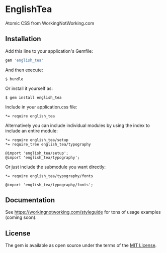 # EnglishTea

Atomic CSS from WorkingNotWorking.com

## Installation

Add this line to your application's Gemfile:

```ruby
gem 'english_tea'
```

And then execute:

    $ bundle

Or install it yourself as:

    $ gem install english_tea

Include in your application.css file:

    *= require english_tea

Alternatively you can include individual modules by using the index to include an entire module:

    *= require english_tea/setup
    *= require_tree english_tea/typography
    
    @import 'english_tea/setup';
    @import 'english_tea/typography';

Or just include the submodule you want directly:

    *= require english_tea/typography/fonts

    @import 'english_tea/typography/fonts';

## Documentation

See https://workingnotworking.com/styleguide for tons of usage examples (coming soon).

## License

The gem is available as open source under the terms of the [MIT License](http://opensource.org/licenses/MIT).
